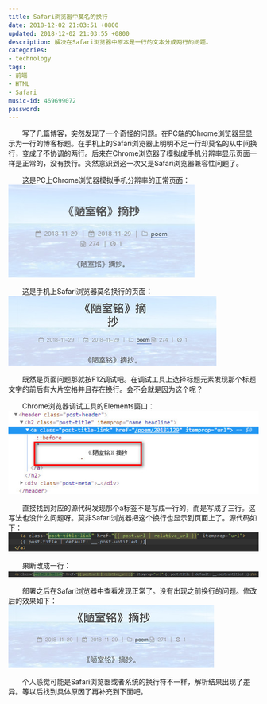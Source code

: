 ```yaml
---
title: Safari浏览器中莫名的换行
date: 2018-12-02 21:03:51 +0800
updated: 2018-12-02 21:03:55 +0800
description: 解决在Safari浏览器中原本是一行的文本分成两行的问题。
categories: 
- technology
tags: 
- 前端
- HTML
- Safari
music-id: 469699072
password:
---
```

　　写了几篇博客，突然发现了一个奇怪的问题。在PC端的Chrome浏览器里显示为一行的博客标题。在手机上的Safari浏览器上明明不足一行却莫名的从中间换行，变成了不协调的两行。后来在Chrome浏览器了模拟成手机分辨率显示页面一样是正常的，没有换行。突然意识到这一次又是Safari浏览器兼容性问题了。

　　这是PC上Chrome浏览器模拟手机分辨率的正常页面：![](/md_images/2018-12-02-article/1.jpg)

　　这是手机上Safari浏览器莫名换行的页面：![](/md_images/2018-12-02-article/2.jpg)

　　既然是页面问题那就按F12调试吧。在调试工具上选择标题元素发现那个标题文字的前后有大片空格并且存在换行。会不会就是因为这个呢？

　　Chrome浏览器调试工具的Elements窗口：![](/md_images/2018-12-02-article/3.jpg)

　　直接找到对应的源代码发现那个a标签不是写成一行的，而是写成了三行。这写法也没什么问题呀。莫非Safari浏览器把这个换行也显示到页面上了。源代码如下：![](/md_images/2018-12-02-article/4.jpg)

　　果断改成一行：![](/md_images/2018-12-02-article/5.jpg)

　　部署之后在Safari浏览器中查看发现正常了。没有出现之前换行的问题。修改后的效果如下：![](/md_images/2018-12-02-article/6.jpg)

　　个人感觉可能是Safari浏览器或者系统的换行符不一样，解析结果出现了差异。等以后找到具体原因了再补充到下面吧。